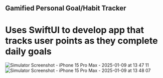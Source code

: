## Gamified Personal Goal/Habit Tracker
# Uses SwiftUI to develop app that tracks user points as they complete daily goals
![Simulator Screenshot - iPhone 15 Pro Max - 2025-01-09 at 13 47 11](https://github.com/user-attachments/assets/82d15742-5868-470a-a9fb-2f975d160bcc)
![Simulator Screenshot - iPhone 15 Pro Max - 2025-01-09 at 13 48 07](https://github.com/user-attachments/assets/78420987-790e-4fb3-9c75-120f3666a333)

